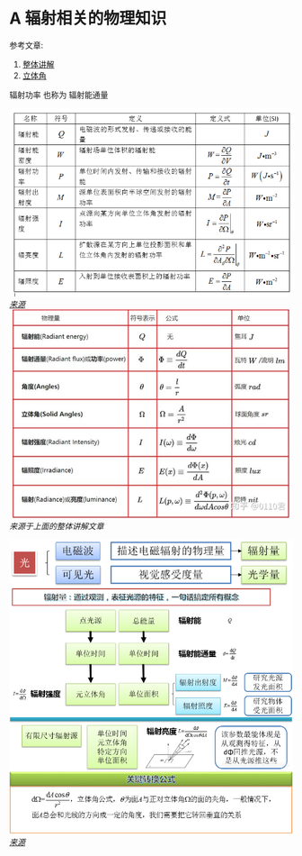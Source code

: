 # A 辐射相关的物理知识

参考文章:

1. [整体讲解](https://zhuanlan.zhihu.com/p/139468429)
2. [立体角](https://www.qiujiawei.com/solid-angle/)

辐射功率 也称为 辐射能通量

![各个物理量](img/辐射量表.png)
*[来源](https://blog.csdn.net/a6333230/article/details/82968484)*
![另一张表](img/另一张辐射量表.jpg)
*来源于上面的整体讲解文章*

![辐射量与光学量 1](img/光学量辐射量_1.png)
![辐射量与光学量 2](img/光学量辐射量_2.png)
![辐射量与光学量 3](img/光学量辐射量_3.png)
*[来源](https://blog.csdn.net/a6333230/article/details/90036993)*

